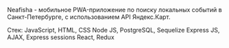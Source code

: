 Neafisha - мобильное PWA-приложение по поиску локальных событий в Санкт-Петербурге, с использованием API Яндекс.Карт.

Стек:
JavaScript, HTML, CSS
Node JS, PostgreSQL, Sequelize
Express JS, AJAX, Express sessions
React, Redux
